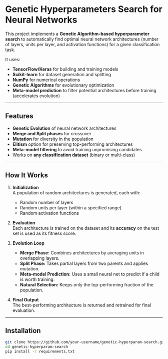 # Genetic Hyperparameters Search for Neural Networks

This project implements a **Genetic Algorithm-based hyperparameter search** to automatically find optimal neural network architectures (number of layers, units per layer, and activation functions) for a given classification task.  

It uses:
- **TensorFlow/Keras** for building and training models
- **Scikit-learn** for dataset generation and splitting
- **NumPy** for numerical operations
- **Genetic Algorithms** for evolutionary optimization
- **Meta-model prediction** to filter potential architectures before training (accelerates evolution)

---

## Features

- **Genetic Evolution** of neural network architectures
- **Merge and Split phases** for crossover
- **Mutation** for diversity in the population
- **Elitism** option for preserving top-performing architectures
- **Meta-model filtering** to avoid training unpromising candidates
- Works on **any classification dataset** (binary or multi-class)

---

## How It Works

1. **Initialization**  
   A population of random architectures is generated, each with:
   - Random number of layers
   - Random units per layer (within a specified range)
   - Random activation functions

2. **Evaluation**  
   Each architecture is trained on the dataset and its **accuracy** on the test set is used as its fitness score.

3. **Evolution Loop**  
   - **Merge Phase:** Combines architectures by averaging units in overlapping layers.
   - **Split Phase:** Takes partial layers from two parents and applies mutation.
   - **Meta-model Prediction:** Uses a small neural net to predict if a child is worth training.
   - **Natural Selection:** Keeps only the top-performing fraction of the population.

4. **Final Output**  
   The best-performing architecture is returned and retrained for final evaluation.

---

## Installation

```bash
git clone https://github.com/your-username/genetic-hyperparam-search.git
cd genetic-hyperparam-search
pip install -r requirements.txt
